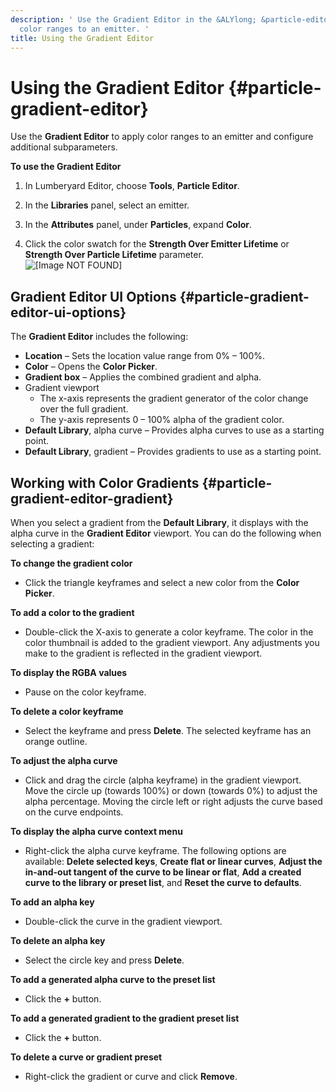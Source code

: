 ```yaml
---
description: ' Use the Gradient Editor in the &ALYlong; &particle-editor; to apply
  color ranges to an emitter. '
title: Using the Gradient Editor
---
```

# Using the Gradient Editor {#particle-gradient-editor}

Use the **Gradient Editor** to apply color ranges to an emitter and configure additional subparameters\.

**To use the Gradient Editor**

1. In Lumberyard Editor, choose **Tools**, **Particle Editor**\.

1. In the **Libraries** panel, select an emitter\.

1. In the **Attributes** panel, under **Particles**, expand **Color**\.

1. Click the color swatch for the **Strength Over Emitter Lifetime** or **Strength Over Particle Lifetime** parameter\.  
![\[Image NOT FOUND\]](/images/userguide/particles/particle-gradient-editor-2.png)

## Gradient Editor UI Options {#particle-gradient-editor-ui-options}

The **Gradient Editor** includes the following:
+ **Location** – Sets the location value range from 0% – 100%\.
+ **Color** – Opens the **Color Picker**\.
+ **Gradient box** – Applies the combined gradient and alpha\.
+ Gradient viewport
  + The x\-axis represents the gradient generator of the color change over the full gradient\.
  + The y\-axis represents 0 – 100% alpha of the gradient color\.
+ **Default Library**, alpha curve – Provides alpha curves to use as a starting point\.
+ **Default Library**, gradient – Provides gradients to use as a starting point\.

## Working with Color Gradients {#particle-gradient-editor-gradient}

When you select a gradient from the **Default Library**, it displays with the alpha curve in the **Gradient Editor** viewport\. You can do the following when selecting a gradient:

**To change the gradient color**
+ Click the triangle keyframes and select a new color from the **Color Picker**\.

**To add a color to the gradient**
+ Double\-click the X\-axis to generate a color keyframe\. The color in the color thumbnail is added to the gradient viewport\. Any adjustments you make to the gradient is reflected in the gradient viewport\.

**To display the RGBA values**
+ Pause on the color keyframe\.

**To delete a color keyframe**
+ Select the keyframe and press **Delete**\. The selected keyframe has an orange outline\.

**To adjust the alpha curve**
+ Click and drag the circle \(alpha keyframe\) in the gradient viewport\. Move the circle up \(towards 100%\) or down \(towards 0%\) to adjust the alpha percentage\. Moving the circle left or right adjusts the curve based on the curve endpoints\.

**To display the alpha curve context menu**
+ Right\-click the alpha curve keyframe\. The following options are available: **Delete selected keys**, **Create flat or linear curves**, **Adjust the in\-and\-out tangent of the curve to be linear or flat**, **Add a created curve to the library or preset list**, and **Reset the curve to defaults**\.

**To add an alpha key**
+ Double\-click the curve in the gradient viewport\.

**To delete an alpha key**
+ Select the circle key and press **Delete**\.

**To add a generated alpha curve to the preset list**
+ Click the **\+** button\.

**To add a generated gradient to the gradient preset list**
+ Click the **\+** button\.

**To delete a curve or gradient preset**
+ Right\-click the gradient or curve and click **Remove**\.